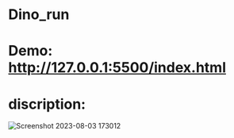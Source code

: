 # Dino_run
# Demo: http://127.0.0.1:5500/index.html
# discription:

![Screenshot 2023-08-03 173012](https://github.com/sew-gem/Dino_run/assets/114503178/546774e3-1ba6-4b8d-8e7e-829d9ba570cc)
